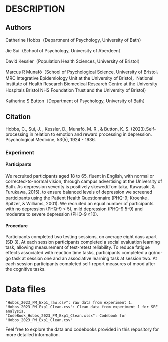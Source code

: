 # DESCRIPTION

## Authors

Catherine Hobbs（Department of Psychology, University of Bath）

Jie Sui（School of Psychology, University of Aberdeen）

David Kessler（Population Health Sciences, University of Bristol）

Marcus R Munafò（School of Psychological Science, University of Bristol，MRC Integrative Epidemiology Unit at the University of Bristol，National Institute of Health Research Biomedical Research Centre at the University Hospitals Bristol NHS Foundation Trust and the University of Bristol）

Katherine S Button（Department of Psychology, University of Bath）

## Citation
Hobbs, C., Sui, J. , Kessler, D., Munafò, M. R., & Button, K. S. (2023).Self-processing in relation to emotion and reward processing in depression. Psychological Medicine, 53(5), 1924 - 1936.

### Experiment 

#### Participants
We recruited participants aged 18 to 65, fluent in English, with normal or corrected-to-normal vision, through campus advertising at the University of Bath. As depression severity is positively skewed(Tomitaka, Kawasaki, & Furukawa, 2015), to ensure balanced levels of depression we screened participants using the Patient Health Questionnaire (PHQ-9; Kroenke，Spitzer, & Williams, 2001). We recruited an equal number of participants with no depression (PHQ-9 < 5), mild depression (PHQ-9 5-9) and moderate to severe depression (PHQ-9 ≥10). 

#### Procedure
Participants completed two testing sessions, on average eight days apart (SD 3). At each session participants completed a social evaluation learning task, allowing measurement of test-retest reliability. To reduce fatigue effects associated with reaction time tasks, participants completed a go/no-go task at session one and an associative learning task at session two. At each session participants completed self-report measures of mood after the cognitive tasks.


# Data files

```
"Hobbs_2023_PM_Exp1_raw.csv": raw data from experiment 1.
"Hobbs_2023_PM_Exp1_Clean.csv": Clean data from experiment 1 for SPE analysis.
"CodeBook_Hobbs_2023_PM_Exp1_Clean.xlsx": Codebook for "Hobbs_2023_PM_Exp1_Clean.csv"
```

Feel free to explore the data and codebooks provided in this repository for more detailed information.
